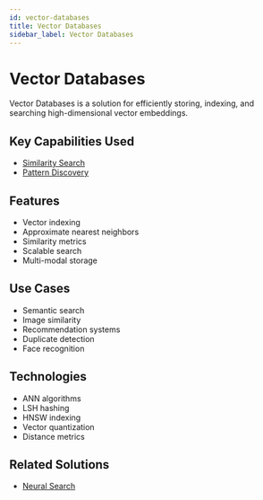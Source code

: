 ```yaml
---
id: vector-databases
title: Vector Databases
sidebar_label: Vector Databases
---
```


# Vector Databases

Vector Databases is a solution for efficiently storing, indexing, and searching high-dimensional vector embeddings.

## Key Capabilities Used

- [Similarity Search](../capabilities/similarity-search)
- [Pattern Discovery](../capabilities/pattern-discovery)

## Features

- Vector indexing
- Approximate nearest neighbors
- Similarity metrics
- Scalable search
- Multi-modal storage

## Use Cases

- Semantic search
- Image similarity
- Recommendation systems
- Duplicate detection
- Face recognition

## Technologies

- ANN algorithms
- LSH hashing
- HNSW indexing
- Vector quantization
- Distance metrics

## Related Solutions

- [Neural Search](./neural-search)
